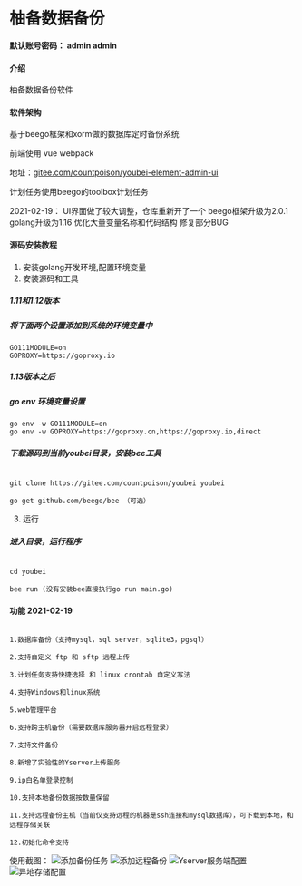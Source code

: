 # 柚备数据备份

 **默认账号密码：
admin admin** 

#### 介绍
柚备数据备份软件

#### 软件架构

基于beego框架和xorm做的数据库定时备份系统

前端使用 vue webpack

地址：[gitee.com/countpoison/youbei-element-admin-ui](https://gitee.com/countpoison/youbei-element-admin-ui)

计划任务使用beego的toolbox计划任务

2021-02-19：
UI界面做了较大调整，仓库重新开了一个
beego框架升级为2.0.1
golang升级为1.16
优化大量变量名称和代码结构
修复部分BUG

#### 源码安装教程

1. 安装golang开发环境,配置环境变量
2. 安装源码和工具

##### 1.11和1.12版本
##### 将下面两个设置添加到系统的环境变量中
```
GO111MODULE=on
GOPROXY=https://goproxy.io
```

##### 1.13版本之后
##### go env 环境变量设置
```
go env -w GO111MODULE=on
go env -w GOPROXY=https://goproxy.cn,https://goproxy.io,direct
```

##### 下载源码到当前youbei目录，安装bee工具
```

git clone https://gitee.com/countpoison/youbei youbei

go get github.com/beego/bee （可选）

```

3.  运行
##### 进入目录，运行程序
```

cd youbei

bee run (没有安装bee直接执行go run main.go)

```


#### 功能 2021-02-19

```

1.数据库备份（支持mysql，sql server，sqlite3，pgsql）
    
2.支持自定义 ftp 和 sftp 远程上传

3.计划任务支持快捷选择 和 linux crontab 自定义写法

4.支持Windows和linux系统

5.web管理平台

6.支持跨主机备份（需要数据库服务器开启远程登录）

7.支持文件备份

8.新增了实验性的Yserver上传服务

9.ip白名单登录控制

10.支持本地备份数据按数量保留

11.支持远程备份主机（当前仅支持远程的机器是ssh连接和mysql数据库），可下载到本地，和远程存储关联

12.初始化命令支持

```

使用截图：
![添加备份任务](https://images.gitee.com/uploads/images/2021/0813/160613_7fbc1481_643689.png "1.png")
![添加远程备份](https://images.gitee.com/uploads/images/2021/0813/160905_fcf2c81d_643689.png "2.png")
![Yserver服务端配置](https://images.gitee.com/uploads/images/2021/0813/160930_6b17b31f_643689.png "3.png")
![异地存储配置](https://images.gitee.com/uploads/images/2021/0813/160954_fa9bb7ee_643689.png "4.png")


